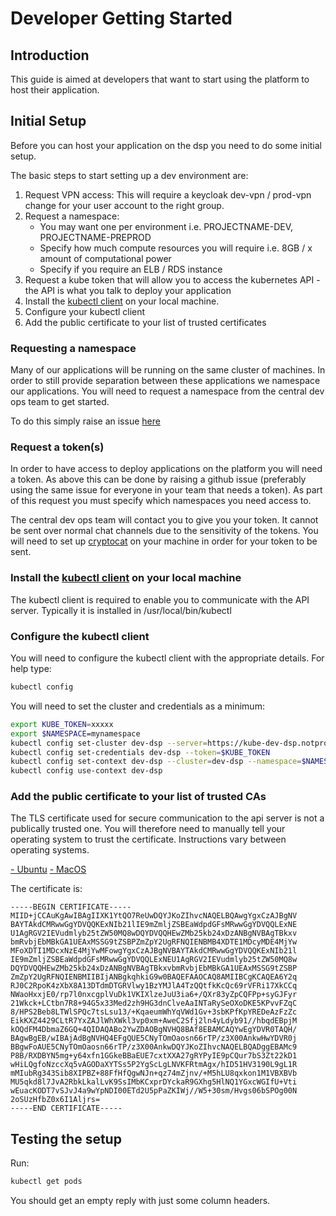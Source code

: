 # Developer Getting Started

## Introduction
This guide is aimed at developers that want to start using the platform to host their application.

## Initial Setup
Before you can host your application on the dsp you need to do some initial setup.

The basic steps to start setting up a dev environment are:

 1. Request VPN access: This will require a keycloak dev-vpn / prod-vpn change for your user account to the right group.
 2. Request a namespace:
    * You may want one per environment i.e. PROJECTNAME-DEV, PROJECTNAME-PREPROD
    * Specify how much compute resources you will require i.e. 8GB / x amount of computational power
    * Specify if you require an ELB / RDS instance
 3. Request a kube token that will allow you to access the kubernetes API - the API is what you talk to deploy your application
 4. Install the [kubectl client](http://kubernetes.io/v1.0/docs/getting-started-guides/aws/kubectl.html) on your local machine. 
 5. Configure your kubectl client
 6. Add the public certificate to your list of trusted certificates

### Requesting a namespace
Many of our applications will be running on the same cluster of machines. In order to still provide separation between these applications we namespace our applications. You will need to request a namespace from the central dev ops team to get started.

To do this simply raise an issue [here](https://github.com/UKHomeOffice/dsp/issues)

### Request a token(s)
In order to have access to deploy applications on the platform you will need a token. As above this can be done by raising a github issue (preferably using the same issue for everyone in your team that needs a token). As part of this request you must specify which namespaces you need access to.

The central dev ops team will contact you to give you your token. It cannot be sent over normal chat channels due to the sensitivity of the tokens. You will need to set up [cryptocat](https://crypto.cat/) on your machine in order for your token to be sent.

### Install the [kubectl client](http://kubernetes.io/v1.0/docs/getting-started-guides/aws/kubectl.html) on your local machine
The kubectl client is required to enable you to communicate with the API server. Typically it is installed in /usr/local/bin/kubectl

### Configure the kubectl client
You will need to configure the kubectl client with the appropriate details. For help type:
```bash
kubectl config
```
You will need to set the cluster and credentials as a minimum:
```bash
export KUBE_TOKEN=xxxxx
export $NAMESPACE=mynamespace
kubectl config set-cluster dev-dsp --server=https://kube-dev-dsp.notprod.homeoffice.gov.uk
kubectl config set-credentials dev-dsp --token=$KUBE_TOKEN
kubectl config set-context dev-dsp --cluster=dev-dsp --namespace=$NAMESPACE --user=dev-dsp
kubectl config use-context dev-dsp
```
### Add the public certificate to your list of trusted CAs
The TLS certificate used for secure communication to the api server is not a publically trusted one. You will therefore need to manually tell your operating system to trust the certificate. Instructions vary between operating systems.

[ - Ubuntu](http://manpages.ubuntu.com/manpages/precise/man8/update-ca-certificates.8.html)
[ - MacOS](http://kb.kerio.com/product/kerio-connect/server-configuration/ssl-certificates/adding-trusted-root-certificates-to-the-server-1605.html)

The certificate is:
```
-----BEGIN CERTIFICATE-----
MIID+jCCAuKgAwIBAgIIXK1YtQO7ReUwDQYJKoZIhvcNAQELBQAwgYgxCzAJBgNV
BAYTAkdCMRwwGgYDVQQKExNIb21lIE9mZmljZSBEaWdpdGFsMRwwGgYDVQQLExNE
U1AgRGV2IEVudmlyb25tZW50MQ8wDQYDVQQHEwZMb25kb24xDzANBgNVBAgTBkxv
bmRvbjEbMBkGA1UEAxMSSG9tZSBPZmZpY2UgRFNQIENBMB4XDTE1MDcyMDE4MjYw
MFoXDTI1MDcxNzE4MjYwMFowgYgxCzAJBgNVBAYTAkdCMRwwGgYDVQQKExNIb21l
IE9mZmljZSBEaWdpdGFsMRwwGgYDVQQLExNEU1AgRGV2IEVudmlyb25tZW50MQ8w
DQYDVQQHEwZMb25kb24xDzANBgNVBAgTBkxvbmRvbjEbMBkGA1UEAxMSSG9tZSBP
ZmZpY2UgRFNQIENBMIIBIjANBgkqhkiG9w0BAQEFAAOCAQ8AMIIBCgKCAQEA6Y2q
RJ0C2RpoK4zXbX8A13DTdmDTGRVlwy1BzYMJlA4TzQQtfkKcQc69rVFRi17XkCCq
NWaoHxxjE0/rp7l0nxcgplVuDk1VKIXlzeJuU3ia6+/QXr83yZpCQFPp+syGJFyr
21Wkck+LCtbn7R8+94G5x33Med2zh9HG3dnClveAaINTaRySeOXoDKE5KPvvFZqC
8/HPS2Beb8LTWlSPQc7tsLsu13/+KqaeumWhYqVWd1Gv+3sbKPfKpYREDeAzFzZc
EikKXZ4429CLtR7YxZAJlWhXWkl3vp0xm+AweC2Sfj2ln4yLdyb91//hbqdEBpjM
kOQdFM4DbmaZ6GQ+4QIDAQABo2YwZDAOBgNVHQ8BAf8EBAMCAQYwEgYDVR0TAQH/
BAgwBgEB/wIBAjAdBgNVHQ4EFgQUE5CNyTOmOaosn66rTP/z3X00AnkwHwYDVR0j
BBgwFoAUE5CNyTOmOaosn66rTP/z3X00AnkwDQYJKoZIhvcNAQELBQADggEBAMc9
P8B/RXDBYN5mg+y64xfn1GGkeBBaEUE7cxtXXA27gRYPyIE9pCQur7bS3Zt22kD1
wHiLQgfoNzccXq5vAGODaXYTSs5P2YgScLgLNVKFRtmAgx/hID51HV3190L9gL1R
mMIubRg343Sib8XIPBZ+88FfHfQgwNJn+qz74mZjnv/+M5hLU8qxkon1M1VBXBVb
MU5qkd8l7JvA2RbkLkalLvK9SsIMbKCxprDYckaR9GXhg5HlNQ1YGxcWGIfU+Vti
wEuacKODT7vSJvJ4a9wYpNDI00ETd2U5pPaZKIWj//W5+30sm/Hvgs06bSPOg00N
2oSUzHfbZ0x6I1Aljrs=
-----END CERTIFICATE-----
```

## Testing the setup
Run:
```bash
kubectl get pods
```
You should get an empty reply with just some column headers.
